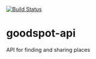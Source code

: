 [![Build Status](https://travis-ci.org/matthewglover/goodspot-api.svg?branch=master)](https://travis-ci.org/matthewglover/goodspot-api)

# goodspot-api
API for finding and sharing places
